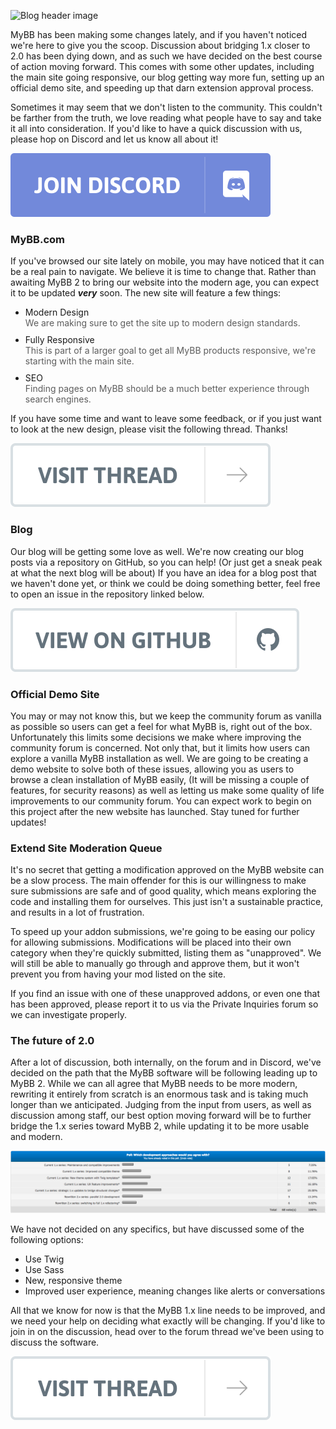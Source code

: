 ![Blog header image](./17-head.svg)

MyBB has been making some changes lately, and if you haven't noticed we're here to give you the scoop. Discussion about bridging 1.x closer to 2.0 has been dying down, and as such we have decided on the best course of action moving forward. This comes with some other updates, including the main site going responsive, our blog getting way more fun, setting up an official demo site, and speeding up that darn extension approval process.

Sometimes it may seem that we don't listen to the community. This couldn't be farther from the truth, we love reading what people have to say and take it all into consideration. If you'd like to have a quick discussion with us, please hop on Discord and let us know all about it!

[![Join Discord](../resources/discord.svg)](https://discordapp.com/invite/rX8VpBr)

### MyBB.com
If you've browsed our site lately on mobile, you may have noticed that it can be a real pain to navigate. We believe it is time to change that. Rather than awaiting MyBB 2 to bring our website into the modern age, you can expect it to be updated **_very_** soon. The new site will feature a few things:
* Modern Design
  <span style="font-size: 14px; margin-bottom: 10px; display: block; opacity: .7;">We are making sure to get the site up to modern design standards.</span>
* Fully Responsive
  <span style="font-size: 14px; margin-bottom: 10px; display: block; opacity: .7;">This is part of a larger goal to get all MyBB products responsive, we're starting with the main site.</span>
* SEO
  <span style="font-size: 14px; margin-bottom: 10px; display: block; opacity: .7;">Finding pages on MyBB should be a much better experience through search engines.</span>

If you have some time and want to leave some feedback, or if you just want to look at the new design, please visit the following thread. Thanks!

[![New MyBB responsive design](../resources/visit-thread-white.svg)](https://community.mybb.com/thread-213603-post-1286609.html#pid1286609)

### Blog
Our blog will be getting some love as well. We're now creating our blog posts via a repository on GitHub, so you can help! (Or just get a sneak peak at what the next blog will be about) If you have an idea for a blog post that we haven't done yet, or think we could be doing something better, feel free to open an issue in the repository linked below.

[![New MyBB responsive design](../resources/github-transparent.svg)](https://github.com/mybb/blog.mybb.com-drafts)

### Official Demo Site
You may or may not know this, but we keep the community forum as vanilla as possible so users can get a feel for what MyBB is, right out of the box. Unfortunately this limits some decisions we make where improving the community forum is concerned. Not only that, but it limits how users can explore a vanilla MyBB installation as well. We are going to be creating a demo website to solve both of these issues, allowing you as users to browse a clean installation of MyBB easily, (It will be missing a couple of features, for security reasons) as well as letting us make some quality of life improvements to our community forum. You can expect work to begin on this project after the new website has launched. Stay tuned for further updates!

### Extend Site Moderation Queue
It's no secret that getting a modification approved on the MyBB website can be a slow process. The main offender for this is our willingness to make sure submissions are safe and of good quality, which means exploring the code and installing them for ourselves. This just isn't a sustainable practice, and results in a lot of frustration.

To speed up your addon submissions, we're going to be easing our policy for allowing submissions. Modifications will be placed into their own category when they're quickly submitted, listing them as "unapproved". We will still be able to manually go through and approve them, but it won't prevent you from having your mod listed on the site.

If you find an issue with one of these unapproved addons, or even one that has been approved, please report it to us via the Private Inquiries forum so we can investigate properly.

### The future of 2.0
After a lot of discussion, both internally, on the forum and in Discord, we've decided on the path that the MyBB software will be following leading up to MyBB 2. While we can all agree that MyBB needs to be more modern, rewriting it entirely from scratch is an enormous task and is taking much longer than we anticipated. Judging from the input from users, as well as discussion among staff, our best option moving forward will be to further bridge the 1.x series toward MyBB 2, while updating it to be more usable and modern.

![MyBB Poll results](./17-screen.png)

We have not decided on any specifics, but have discussed some of the following options:
* Use Twig
* Use Sass
* New, responsive theme
* Improved user experience, meaning changes like alerts or conversations

All that we know for now is that the MyBB 1.x line needs to be improved, and we need your help on deciding what exactly will be changing. If you'd like to join in on the discussion, head over to the forum thread we've been using to discuss the software.

[![MyBB 2.0 forum thread](../resources/visit-thread-white.svg)](https://community.mybb.com/thread-213361.html)
